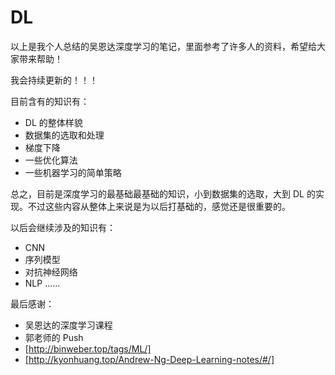 # DL

以上是我个人总结的吴恩达深度学习的笔记，里面参考了许多人的资料，希望给大家带来帮助！

我会持续更新的！！！

目前含有的知识有：
* DL 的整体样貌
* 数据集的选取和处理
* 梯度下降
* 一些优化算法
* 一些机器学习的简单策略

总之，目前是深度学习的最基础最基础的知识，小到数据集的选取，大到 DL 的实现。不过这些内容从整体上来说是为以后打基础的，感觉还是很重要的。

以后会继续涉及的知识有：
* CNN
* 序列模型
* 对抗神经网络
* NLP
......

最后感谢：
* 吴恩达的深度学习课程
* 郭老师的 Push
* [http://binweber.top/tags/ML/]
* [http://kyonhuang.top/Andrew-Ng-Deep-Learning-notes/#/]
